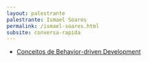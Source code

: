 ```yaml
---
layout: palestrante
palestrante: Ismael Soares
permalink: /ismael-soares.html
subsite: conversa-rapida
---
```


* [Conceitos de Behavior-driven Development](/conversa-rapida/ismael-soares-conceitos-de-behavior-driven-development)
